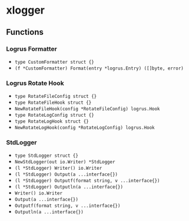 # xlogger

## Functions

### Logrus Formatter

+ `type CustomFormatter struct {}`
+ `(f *CustomFormatter) Format(entry *logrus.Entry) ([]byte, error)`

### Logrus Rotate Hook

+ `type RotateFileConfig struct {}`
+ `type RotateFileHook struct {}`
+ `NewRotateFileHook(config *RotateFileConfig) logrus.Hook`
+ `type RotateLogConfig struct {}`
+ `type RotateLogHook struct {}`
+ `NewRotateLogHook(config *RotateLogConfig) logrus.Hook`

### StdLogger

+ `type StdLogger struct {}`
+ `NewStdLogger(out io.Writer) *StdLogger`
+ `(l *StdLogger) Writer() io.Writer`
+ `(l *StdLogger) Output(a ...interface{})`
+ `(l *StdLogger) Outputf(format string, v ...interface{})`
+ `(l *StdLogger) Outputln(a ...interface{})`
+ `Writer() io.Writer`
+ `Output(a ...interface{})`
+ `Outputf(format string, v ...interface{})`
+ `Outputln(a ...interface{})`
